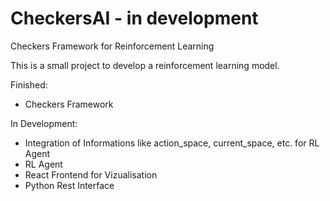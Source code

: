 # CheckersAI - in development
Checkers Framework for Reinforcement Learning 

This is a small project to develop a reinforcement learning model. 

Finished:
- Checkers Framework

In Development:
- Integration of Informations like action_space, current_space, etc. for RL Agent
- RL Agent
- React Frontend for Vizualisation
- Python Rest Interface
